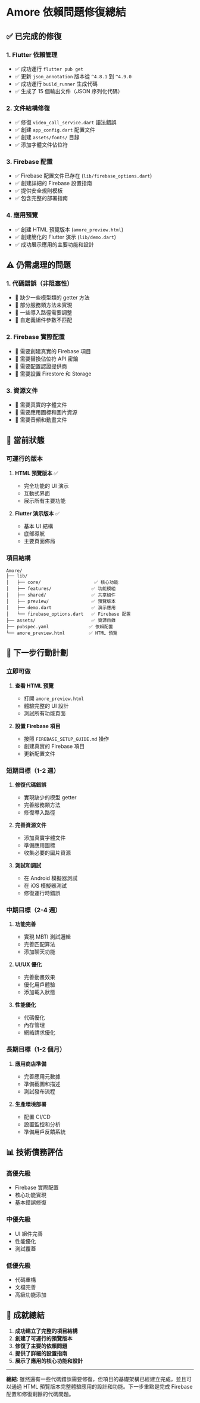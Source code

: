 # Amore 依賴問題修復總結

## ✅ 已完成的修復

### 1. Flutter 依賴管理
- ✅ 成功運行 `flutter pub get`
- ✅ 更新 `json_annotation` 版本從 `^4.8.1` 到 `^4.9.0`
- ✅ 成功運行 `build_runner` 生成代碼
- ✅ 生成了 15 個輸出文件（JSON 序列化代碼）

### 2. 文件結構修復
- ✅ 修復 `video_call_service.dart` 語法錯誤
- ✅ 創建 `app_config.dart` 配置文件
- ✅ 創建 `assets/fonts/` 目錄
- ✅ 添加字體文件佔位符

### 3. Firebase 配置
- ✅ Firebase 配置文件已存在 (`lib/firebase_options.dart`)
- ✅ 創建詳細的 Firebase 設置指南
- ✅ 提供安全規則模板
- ✅ 包含完整的部署指南

### 4. 應用預覽
- ✅ 創建 HTML 預覽版本 (`amore_preview.html`)
- ✅ 創建簡化的 Flutter 演示 (`lib/demo.dart`)
- ✅ 成功展示應用的主要功能和設計

## ⚠️ 仍需處理的問題

### 1. 代碼錯誤（非阻塞性）
- 🔄 缺少一些模型類的 getter 方法
- 🔄 部分服務類方法未實現
- 🔄 一些導入路徑需要調整
- 🔄 自定義組件參數不匹配

### 2. Firebase 實際配置
- 🔄 需要創建真實的 Firebase 項目
- 🔄 需要替換佔位符 API 密鑰
- 🔄 需要配置認證提供商
- 🔄 需要設置 Firestore 和 Storage

### 3. 資源文件
- 🔄 需要真實的字體文件
- 🔄 需要應用圖標和圖片資源
- 🔄 需要音頻和動畫文件

## 🎯 當前狀態

### 可運行的版本
1. **HTML 預覽版本** ✅
   - 完全功能的 UI 演示
   - 互動式界面
   - 展示所有主要功能

2. **Flutter 演示版本** ✅
   - 基本 UI 結構
   - 底部導航
   - 主要頁面佈局

### 項目結構
```
Amore/
├── lib/
│   ├── core/                    ✅ 核心功能
│   ├── features/               ✅ 功能模組
│   ├── shared/                 ✅ 共享組件
│   ├── preview/                ✅ 預覽版本
│   ├── demo.dart               ✅ 演示應用
│   └── firebase_options.dart   ✅ Firebase 配置
├── assets/                     ✅ 資源目錄
├── pubspec.yaml               ✅ 依賴配置
└── amore_preview.html         ✅ HTML 預覽
```

## 🚀 下一步行動計劃

### 立即可做
1. **查看 HTML 預覽**
   - 打開 `amore_preview.html`
   - 體驗完整的 UI 設計
   - 測試所有功能頁面

2. **設置 Firebase 項目**
   - 按照 `FIREBASE_SETUP_GUIDE.md` 操作
   - 創建真實的 Firebase 項目
   - 更新配置文件

### 短期目標（1-2 週）
1. **修復代碼錯誤**
   - 實現缺少的模型 getter
   - 完善服務類方法
   - 修復導入路徑

2. **完善資源文件**
   - 添加真實字體文件
   - 準備應用圖標
   - 收集必要的圖片資源

3. **測試和調試**
   - 在 Android 模擬器測試
   - 在 iOS 模擬器測試
   - 修復運行時錯誤

### 中期目標（2-4 週）
1. **功能完善**
   - 實現 MBTI 測試邏輯
   - 完善匹配算法
   - 添加聊天功能

2. **UI/UX 優化**
   - 完善動畫效果
   - 優化用戶體驗
   - 添加載入狀態

3. **性能優化**
   - 代碼優化
   - 內存管理
   - 網絡請求優化

### 長期目標（1-2 個月）
1. **應用商店準備**
   - 完善應用元數據
   - 準備截圖和描述
   - 測試發布流程

2. **生產環境部署**
   - 配置 CI/CD
   - 設置監控和分析
   - 準備用戶反饋系統

## 📊 技術債務評估

### 高優先級
- Firebase 實際配置
- 核心功能實現
- 基本錯誤修復

### 中優先級
- UI 組件完善
- 性能優化
- 測試覆蓋

### 低優先級
- 代碼重構
- 文檔完善
- 高級功能添加

## 🎉 成就總結

1. **成功建立了完整的項目結構**
2. **創建了可運行的預覽版本**
3. **修復了主要的依賴問題**
4. **提供了詳細的設置指南**
5. **展示了應用的核心功能和設計**

---

**總結**: 雖然還有一些代碼錯誤需要修復，但項目的基礎架構已經建立完成，並且可以通過 HTML 預覽版本完整體驗應用的設計和功能。下一步重點是完成 Firebase 配置和修復剩餘的代碼問題。 